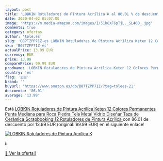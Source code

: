 ```yaml
---
layout: post
title: 'LOBKIN Rotuladores de Pintura Acrílica K al 86.01 % de descuento'
date: 2020-04-02 05:07:00
image: 'https://m.media-amazon.com/images/I/51k8XF6pTjL._SL400_.jpg'
comments: true
category: ofertas
author: 'tole.es'
slug: 'B07TZPP71Z-es LOBKIN Rotuladores de Pintura Acrílica Keten 12 Colores...'
sku: 'B07TZPP71Z-es'
actualPrice: 13.99 EUR
currency: EUR
price: 13.99
comparePrice: 99.99 EUR
prodname: 'LOBKIN Rotuladores de Pintura Acrílica Keten 12 Colores Permanentes Punta Mediana para Roca Piedra Tela Metal Vidrio Diseñar Taza de Cerámica  Scrapbooking  12 Rotuladores de Pintura Acrílica '
country: 'es'
flag: '🇪🇸'
brand: ''
buyurl: 'https://www.amazon.es/dp/B07TZPP71Z/?tag=tolees-21'
descuento: '86.01'
average: '13.99'
---
```


Está [LOBKIN Rotuladores de Pintura Acrílica Keten 12 Colores Permanentes Punta Mediana para Roca Piedra Tela Metal Vidrio Diseñar Taza de Cerámica  Scrapbooking  12 Rotuladores de Pintura Acrílica ](https://www.amazon.es/dp/B07TZPP71Z/?tag=tolees-21) con 86.01 de descuento por 13.99 EUR (original: 99.99 EUR) en el siguiente enlace!

[![LOBKIN Rotuladores de Pintura Acrílica K](https://m.media-amazon.com/images/I/51k8XF6pTjL._SL400_.jpg)](https://www.amazon.es/dp/B07TZPP71Z/?tag=tolees-21)

ℹ️:


[🛒 Ver la oferta!!](https://www.amazon.es/dp/B07TZPP71Z/?tag=tolees-21)
